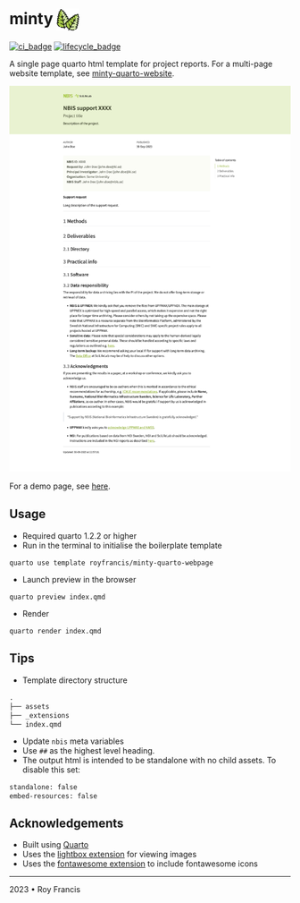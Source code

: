 # minty <span><a href="https://github.com/royfrancis/minty-quarto-webpage"><img src="minty.png" style="height:40px;vertical-align:middle;"></a></span> 

[![ci_badge](https://github.com/royfrancis/minty-quarto-webpage/workflows/deploy/badge.svg)](https://github.com/royfrancis/minty-quarto-webpage/actions?workflow=deploy)    [![lifecycle_badge](https://lifecycle.r-lib.org/articles/figures/lifecycle-experimental.svg)](https://lifecycle.r-lib.org/articles/stages.html#experimental)

A single page quarto html template for project reports. For a multi-page website template, see [minty-quarto-website](https://github.com/royfrancis/minty-quarto-website).

![](preview.png)

For a demo page, see [here](http://royfrancis.github.io/minty-quarto-webpage).

## Usage

- Required quarto 1.2.2 or higher
- Run in the terminal to initialise the boilerplate template

```
quarto use template royfrancis/minty-quarto-webpage
```

- Launch preview in the browser

```
quarto preview index.qmd
```

- Render

```
quarto render index.qmd
```

## Tips

- Template directory structure

```
.
├── assets
├── _extensions
└── index.qmd
```

- Update `nbis` meta variables
- Use `##` as the highest level heading.
- The output html is intended to be standalone with no child assets. To disable this set:

```
standalone: false
embed-resources: false
```

## Acknowledgements

- Built using [Quarto](https://quarto.org/)
- Uses the [lightbox extension](https://github.com/quarto-ext/lightbox) for viewing images
- Uses the [fontawesome extension](https://github.com/quarto-ext/fontawesome) to include fontawesome icons

---

2023 • Roy Francis